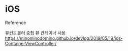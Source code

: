 # iOS

Reference

뷰컨트롤러 중첩
뷰 컨테이너 사용.
https://minominodomino.github.io/devlog/2019/05/19/ios-ContainerViewController/
